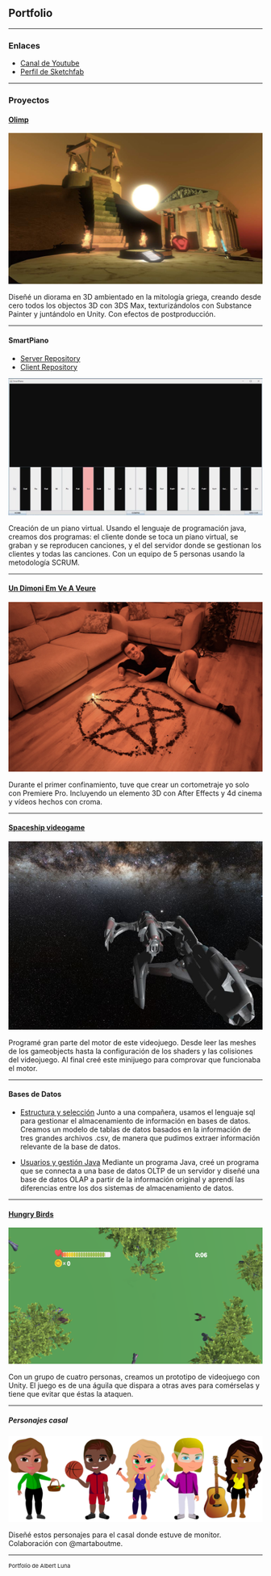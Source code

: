 ## Portfolio

---
### Enlaces

- [Canal de Youtube](https://www.youtube.com/channel/UCwkT-sYdwxnXuFxn2ChyB_Q/)
- [Perfil de Sketchfab](https://sketchfab.com/albertluna)

---

### Proyectos

#### [Olimp](https://github.com/albertluna/Olimp_executable/)

<img src="/pdf/Foto_Olimp.jpg?raw=true"/>

Diseñé un diorama en 3D ambientado en la mitología griega, creando desde cero todos los objectos 3D con 3DS Max, texturizándolos con Substance Painter y juntándolo en Unity. Con efectos de postproducción.

---
#### SmartPiano

 - [Server Repository](https://github.com/albertluna/SmartPiano_Server)
 - [Client Repository](https://github.com/albertluna/SmartPiano_Client)
<img src="images/SmartPiano.png?raw=true"/>

Creación de un piano virtual. Usando el lenguaje de programación java, creamos dos programas: el cliente donde se toca un piano virtual, se graban y se reproducen canciones, y el del servidor donde se gestionan los clientes y todas las canciones. Con un equipo de 5 personas usando la metodología SCRUM.

---
#### [Un Dimoni Em Ve A Veure](https://www.youtube.com/watch?v=6wn-p90MXIw/)

<img src="/images/UDEVAV_foto.JPG?raw=true"/>

Durante el primer confinamiento, tuve que crear un cortometraje yo solo con Premiere Pro. Incluyendo un elemento 3D con After Effects y 4d cinema y vídeos hechos con croma. 

---
#### [Spaceship videogame](https://github.com/albertluna/Space_videogame/)

<img src="images/SpaceGame.png?raw=true"/>

Programé gran parte del motor de este videojuego. Desde leer las meshes de los gameobjects hasta la configuración de los shaders y las colisiones del videojuego.
Al final creé este minijuego para comprovar que funcionaba el motor.

---
#### Bases de Datos

 - [Estructura y selección](https://github.com/albertluna/BBDD/)
 Junto a una compañera, usamos el lenguaje sql para gestionar el almacenamiento de información en bases de datos. Creamos un modelo de tablas de datos basados en la información de tres grandes archivos .csv, de manera que pudimos extraer información relevante de la base de datos.
 
 - [Usuarios y gestión Java](https://github.com/albertluna/BBDDJava/)
 Mediante un programa Java, creé un programa que se connecta a una base de datos OLTP de un servidor y diseñé una base de datos OLAP a partir de la información original y aprendí las diferencias entre los dos sistemas de almacenamiento de datos.
 
---
#### [Hungry Birds](https://github.com/albertluna/HungryBirds/)

<img src="images/Captura_HungryBirds.PNG?raw=true"/>

Con un grupo de cuatro personas, creamos un prototipo de videojuego con Unity. El juego es de una águila que dispara a otras aves para comérselas y tiene que evitar que éstas la ataquen.

---
##### Personajes casal

<img src="/images/CI_casal.png?raw=true"/>

Diseñé estos personajes para el casal donde estuve de monitor. 
Colaboración con @martaboutme. 



---
<p style="font-size:11px">Portfolio de Albert Luna</p>
